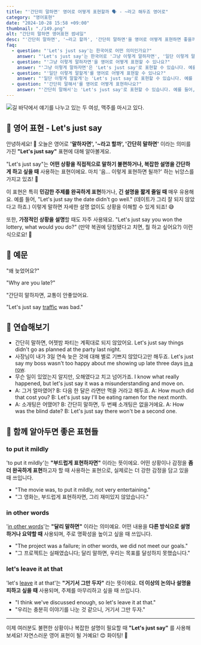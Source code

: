 ```yaml
---
title: "'간단히 말하면' 영어로 어떻게 표현할까 🗣️ - ~라고 해두죠 영어로"
category: "영어표현"
date: "2024-10-28 15:58 +09:00"
thumbnail: "./149.png"
alt: "간단히 말하면 영어표현 썸네일"
desc: "'간단히 말하면', '~라고 할까', '간단히 말하면'을 영어로 어떻게 표현하면 좋을까요? '음... 교통이 좀 안 좋았다고 하죠.', '그냥... 재시험을 봐야 할 것 같다고 하죠.' 등을 영어로 표현하는 법을 배워봅시다. 다양한 예문을 통해서 연습하고 본인의 표현으로 만들어 보세요."
faq:
  - question: "'Let's just say'는 한국어로 어떤 의미인가요?"
    answer: "'Let's just say'는 한국어로 '그냥 이렇게 말하자면', '일단 이렇게 말할게', '간단히 말해서' 등의 의미로 사용됩니다. 주로 어떤 상황이나 의견을 간단하게 요약하거나 설명할 때 사용됩니다."
  - question: "'그냥 이렇게 말하자면'을 영어로 어떻게 표현할 수 있나요?"
    answer: "'그냥 이렇게 말하자면'은 'Let's just say'로 표현할 수 있습니다. 예를 들어, '그는 일에 대한 열정이 많아. 그냥 이렇게 말하자면, 그는 정말 헌신적이야'는 'He has a lot of passion for his work. Let's just say he's really dedicated'로 말할 수 있습니다."
  - question: "'일단 이렇게 말할게'를 영어로 어떻게 표현할 수 있나요?"
    answer: "'일단 이렇게 말할게'는 'Let's just say'로 표현할 수 있습니다. 예를 들어, '그녀의 요리는 정말 맛있어. 일단 이렇게 말할게, 다시 먹고 싶어'는 'Her cooking is really delicious. Let's just say I want to eat it again'로 표현할 수 있습니다."
  - question: "'간단히 말해서'를 영어로 어떻게 표현하나요?"
    answer: "'간단히 말해서'는 'Let's just say'로 표현할 수 있습니다. 예를 들어, '그 프로젝트는 어려웠어. 간단히 말해서, 우리는 실패했어'는 'The project was difficult. Let's just say we failed'로 말할 수 있습니다."
---
```


![길 바닥에서 얘기를 나누고 있는 두 여성, 맥주를 마시고 있다.](./149-1.jpg)

## 🌟 영어 표현 - Let's just say

안녕하세요! 👋 오늘은 영어로 **'말하자면', '~라고 할까', '간단히 말하면'** 이라는 의미를 가진 **"Let's just say"** 표현에 대해 알아볼게요.

"Let's just say"는 **어떤 상황을 직접적으로 말하기 불편하거나, 복잡한 설명을 간단하게 하고 싶을 때** 사용하는 표현이에요. 마치 '음... 이렇게 표현하면 될까?' 하는 뉘앙스를 가지고 있죠! 🤔

이 표현은 특히 **민감한 주제를 완곡하게 표현**하거나, **긴 설명을 짧게 줄일 때** 매우 유용해요. 예를 들어, "Let's just say the date didn't go well." (데이트가 그리 잘 되지 않았다고 하죠.) 이렇게 말하면 자세한 설명 없이도 상황을 이해할 수 있게 되죠! 😅

또한, **가정적인 상황을 설명**할 때도 자주 사용돼요. "Let's just say you won the lottery, what would you do?" (만약 복권에 당첨됐다고 치면, 뭘 하고 싶어요?) 이런 식으로요! 💭

## 📖 예문

"왜 늦었어요?"

"Why are you late?"

"간단히 말하자면, 교통이 안좋았어요.

"Let's just say [traffic](/blog/in-english/384.traffic/) was bad."

## 💬 연습해보기

<ul data-interactive-list>
  <li data-interactive-item>
    <span data-toggler>간단히 말하면, 어젯밤 파티는 계획대로 되지 않았어요.</span>
    <span data-answer>Let's just say things didn't go as planned at the party last night.</span>
  </li>
  <li data-interactive-item>
    <span data-toggler>사장님이 내가 3일 연속 늦은 것에 대해 별로 기쁘지 않았다고만 해두죠.</span>
    <span data-answer>Let's just say my boss wasn't too happy about me showing up late three days <a href="/blog/in-english/195.in-a-row/">in a row</a>.</span>
  </li>
  <li data-interactive-item>
    <span data-toggler>무슨 일이 있었는지 알지만, 오해였다고 치고 넘어가죠.</span>
    <span data-answer>I know what really happened, but let's just say it was a misunderstanding and move on.</span>
  </li>
  <li data-interactive-item>
    <span data-toggler>A: 그거 얼마였어? B: 다음 한 달은 라면만 먹을 거라고 해두죠.</span>
    <span data-answer>A: How much did that cost you? B: Let's just say I'll be eating ramen for the next month.</span>
  </li>
  <li data-interactive-item>
    <span data-toggler>A: 소개팅은 어땠어? B: 간단히 말하면, 두 번째 소개팅은 없을거에요.</span>
    <span data-answer>A: How was the blind date? B: Let's just say there won't be a second one.</span>
  </li>
</ul>

## 🤝 함께 알아두면 좋은 표현들

### to put it mildly

'to put it mildly'는 **"부드럽게 표현하자면"** 이라는 뜻이에요. 어떤 상황이나 감정을 **좀 더 완곡하게 표현**하고자 할 때 사용하는 표현으로, 실제로는 더 강한 감정을 담고 있을 때 쓰입니다.

- "The movie was, to put it mildly, not very entertaining."
- "그 영화는, 부드럽게 표현하자면, 그리 재미있지 않았습니다."

### in other words

'[in other words](/blog/in-english/200.in-other-words/)'는 **"달리 말하면"** 이라는 의미예요. 어떤 내용을 **다른 방식으로 설명하거나 요약할 때** 사용되며, 주로 명확성을 높이고 싶을 때 쓰입니다.

- "The project was a failure; in other words, we did not meet our goals."
- "그 프로젝트는 실패였습니다; 달리 말하면, 우리는 목표를 달성하지 못했습니다."

### let's leave it at that

'let's [leave](/blog/in-english/402.leave/) it at that'는 **"거기서 그만 두자"** 라는 뜻이에요. **더 이상의 논의나 설명을 피하고 싶을 때** 사용되며, 주제를 마무리하고 싶을 때 쓰입니다.

- "I think we've discussed enough, so let's leave it at that."
- "우리는 충분히 이야기를 나눈 것 같으니, 거기서 그만 두자."

---

이제 여러분도 불편한 상황이나 복잡한 설명이 필요할 때 **"Let's just say"** 를 사용해보세요! 자연스러운 영어 표현이 될 거예요! 😊 화이팅! 💪

